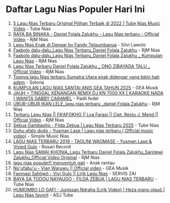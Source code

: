 # Daftar Lagu Nias Populer Hari Ini

1. [5 Lagu Nias Terbaru Original Pilihan Terbaik di 2022 | Tube Nias Music Video](https://www.youtube.com/watch?v=PD-jNenedRc) - Tube Nias
2. [RAYA BA BINAKA - Daniel Folala Zalukhu - Lagu Nias terbaru - Official Video](https://www.youtube.com/watch?v=HPPaB3UoqBA) - RjM Nias
3. [Lagu Nias Enak di Dengar by Fandy Telaumbanua](https://www.youtube.com/watch?v=eBUQGDXBkcc) - Silvi Lawolo
4. [Faabolo dalu-dalu_Lagu Nias Terbaru_Daniel Folala Zalukhu](https://www.youtube.com/watch?v=RimbPRJTzFY) - RjM Nias
5. [Faabolo dalu-dalu_Lagu Nias Terbaru_Daniel Folala Zalukhu _ Kumpulan Lagu Nias](https://www.youtube.com/watch?v=WJjl_X5VOIA) - RjM Nias
6. [Lagu Nias Terbaru Daniel Folala Zalukhu _ ONO ZIBAYADA TALU _ Official Video](https://www.youtube.com/watch?v=04RXa_a2lXI) - RjM Nias
7. [Topnya lagu Nias terbaru Sumatra Utara enak didengar yang bikin hati adem](https://www.youtube.com/watch?v=JAFHmB6le1U) - Soloria
8. [KUMPULAN LAGU NIAS SANTAI ANIS GEA TAHUN 2025](https://www.youtube.com/watch?v=zb9EHbmDImA) - GEA Musik
9. [JAUH = TINGGAL KENANGAN REMIX DJ KN 7000 XX [ KARAOKE NADA ] WANITA  GABBY CARAMEL](https://www.youtube.com/watch?v=pa9eptH44cs) - Padli fedel
10. [UBUR-UBUR IKAN LELE_lagu nias terbaru _daniel Folala Zalukhu](https://www.youtube.com/watch?v=w8JHut3iWWs) - RjM Nias
11. [Terbaru Lagu Nias || FA&#39;AFOKHO || Lya Farasi || Cipt. Restu J. Mend || Official Video](https://www.youtube.com/watch?v=GVLCd7yjegk) - RjM Nias
12. [Sebua Gambaoho - Filda Zebua | Lagu Nias Terbaru 2025](https://www.youtube.com/watch?v=RLv9ymnbT8c) - Tube Nias
13. [Duhu afato dodo - Yusman Lase | Lagu nias terbaru ( Official music video)](https://www.youtube.com/watch?v=ZVtyuJfGgEk) - Simple Music Nias
14. [LAGU NIAS TERBARU 2019  - TAOLINI WAOMASE - Yusman Lase &amp; Vivied Gulo](https://www.youtube.com/watch?v=0TG2KckWQq8) - Rosari Record
15. [Lagu Nias SAWAI KHONIA_Lagu Terbaru Daniel Folala Zalukhu_Saridewi Zalukhu_Official Video Original](https://www.youtube.com/watch?v=ovIsWBd9ino) - RjM Nias
16. [lagu nias populer!! menyentuh gati](https://www.youtube.com/watch?v=QmdQGBfp0BQ) - Anak rantau
17. [No&#39;ufabu&#39;u - Vian Waruwu || Official video](https://www.youtube.com/watch?v=YG_-wtZbv6E) - GEA Musik
18. [Faomasi Sahöwö - Vivi Gulo || Lirik Lagu Nias](https://www.youtube.com/watch?v=i5MzEbqNbCc) - SERVIS ZAI
19. [BAYA SA TODOU NAYAUGO - FILDA ZEBUA | LAGU NIAS TERBARU](https://www.youtube.com/watch?v=Qcll6klnu9c) - Tube Nias
20. [HUMOMBO LO GAFI - Junissan Ndraha (Lirik Video) | Heza mano olauõ | Lagu Nias favorit](https://www.youtube.com/watch?v=refb5WECoBI) - ASJ Tube

